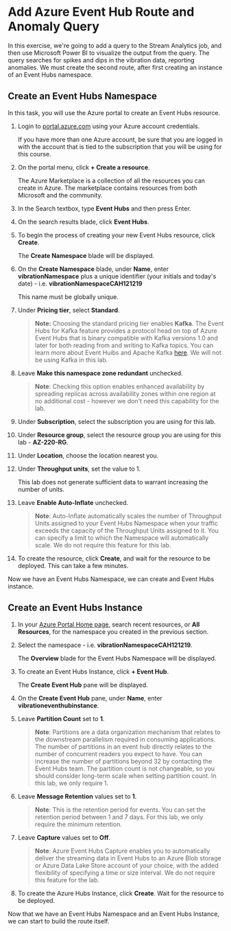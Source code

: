 # Add Azure Event Hub Route and Anomaly Query

In this exercise, we're going to add a query to the Stream Analytics job, and then use Microsoft Power BI to visualize the output from the query. The query searches for spikes and dips in the vibration data, reporting anomalies. We must create the second route, after first creating an instance of an Event Hubs namespace.

## Create an Event Hubs Namespace

In this task, you will use the Azure portal to create an Event Hubs resource.

1. Login to [portal.azure.com](https://portal.azure.com) using your Azure account credentials.

    If you have more than one Azure account, be sure that you are logged in with the account that is tied to the subscription that you will be using for this course.

1. On the portal menu, click **+ Create a resource**.

    The Azure Marketplace is a collection of all the resources you can create in Azure. The marketplace contains resources from both Microsoft and the community.

1. In the Search textbox, type **Event Hubs** and then press Enter.

1. On the search results blade, click **Event Hubs**.

1. To begin the process of creating your new Event Hubs resource, click **Create**.

    The **Create Namespace** blade will be displayed.

1. On the **Create Namespace** blade, under **Name**, enter **vibrationNamespace** plus a unique identifier (your initials and today's date) - i.e. **vibrationNamespaceCAH121219**

    This name must be globally unique.

1. Under **Pricing tier**, select **Standard**.

   >**Note:** Choosing the standard pricing tier enables **Kafka**. The Event Hubs for Kafka feature provides a protocol head on top of Azure Event Hubs that is binary compatible with Kafka versions 1.0 and later for both reading from and writing to Kafka topics. You can learn more about Event Huibs and Apache Kafka [here](https://docs.microsoft.com/en-us/azure/event-hubs/event-hubs-for-kafka-ecosystem-overview). We will not be using Kafka in this lab.

1. Leave **Make this namespace zone redundant** unchecked.

    > **Note**: Checking this option enables enhanced availability by spreading replicas across availability zones within one region at no additional cost - however we don't need this capability for the lab.

1. Under **Subscription**, select the subscription you are using for this lab.

1. Under **Resource group**, select the resource group you are using for this lab - **AZ-220-RG**.

1. Under **Location**, choose the location nearest you.

1. Under **Throughput units**, set the value to 1.

    This lab does not generate sufficient data to warrant increasing the number of units.

1. Leave **Enable Auto-Inflate** unchecked.

    > **Note**: Auto-Inflate automatically scales the number of Throughput Units assigned to your Event Hubs Namespace when your traffic exceeds the capacity of the Throughput Units assigned to it. You can specify a limit to which the Namespace will automatically scale. We do not require this feature for this lab.

1. To create the resource, click **Create**, and wait for the resource to be deployed. This can take a few minutes.

Now we have an Event Hubs Namespace, we can create and Event Hubs instance.

## Create an Event Hubs Instance

1. In your [Azure Portal Home page](https://portal.azure.com/#home), search recent resources, or **All Resources**, for the namespace you created in the previous section.

1. Select the namespace - i.e. **vibrationNamespaceCAH121219**.

    The **Overview** blade for the Event Hubs Namespace will be displayed.

1. To create an Event Hubs Instance, click **+ Event Hub**.

    The **Create Event Hub** pane will be displayed.

1. On the **Create Event Hub** pane, under **Name**, enter **vibrationeventhubinstance**.

1. Leave **Partition Count** set to **1**.

    > **Note**: Partitions are a data organization mechanism that relates to the downstream parallelism required in consuming applications. The number of partitions in an event hub directly relates to the number of concurrent readers you expect to have. You can increase the number of partitions beyond 32 by contacting the Event Hubs team. The partition count is not changeable, so you should consider long-term scale when setting partition count. In this lab, we only require 1.

1. Leave **Message Retention** values set to **1**.

    > **Note**: This is the retention period for events. You can set the retention period between 1 and 7 days. For this lab, we only require the minimum retention.

1. Leave **Capture** values set to **Off**.

    > **Note**: Azure Event Hubs Capture enables you to automatically deliver the streaming data in Event Hubs to an Azure Blob storage or Azure Data Lake Store account of your choice, with the added flexibility of specifying a time or size interval. We do not require this feature for the lab.

1. To create the Azure Hubs Instance, click **Create**. Wait for the resource to be deployed.

Now that we have an Event Hubs Namespace and an Event Hubs Instance, we can start to build the route itself.

